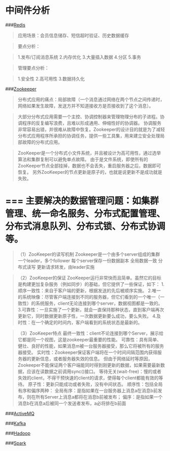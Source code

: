 # 中间件分析

###[Redis](https://redis.io/documentation)
>应用场景：会员信息储存、短信超时验证、历史数据缓存

>要点分析：

>1.发布/订阅消息系统
>2.内存优化
>3.大量插入数据
>4.分区
>5.事务

>管理要点分析：

>1.安全性
>2.高可用性
>3.数据持久化

###[Zookeeper](http://blog.csdn.net/tswisdom/article/details/41522069)

>分布式应用的痛点：局部故障（一个消息通过网络在两个节点之间传递时，网络如果发生故障，发送方并不知道接收方是否接收到了这个消息）。

>大部分分布式应用需要一个主控、协调控制器来管理物理分布的子进程。协调程序的反复编写浪费，且难以形成通用、伸缩性好的协调器。
>协调服务非常容易出错，并很难从故障中恢复。Zookeeper的设计目的就是为了减轻分布式应用程序所承担的协调任务，提供一些工具集，用来建立安全处理局部故障的分布式应用。

>ZooKeeper是一个分布式小文件系统，并且被设计为高可用性，通过选举算法和集群复制可以避免单点故障。
>由于是文件系统，即使所有的ZooKeeper节点全部挂掉，数据也不会丢失，重启服务器之后，数据即可恢复。
>另外ZooKeeper的节点更新是原子的，也就是说更新不是成功就是失败。

===
主要解决的数据管理问题：如集群管理、统一命名服务、分布式配置管理、分布式消息队列、分布式锁、分布式协调等。
===

>（1）ZooKeeper的读写机制
>Zookeeper是一个由多个server组成的集群
>一个leader，多个follower
>每个server保存一份数据副本
>全局数据一致
>分布式读写
>更新请求转发，由leader实施

>（2）ZooKeeper的保证
>ZooKeeper运行非常快而且简单。虽然它的目标是构建更加复杂服务（例如同步）的基础，但它提供了一些保证，如下：
>1.顺序一致性：来自于客户端的更新，根据发送的先后被顺序实施。
>2.唯一的系统映像：尽管客户端连接到不同的服务器，但它们看到的一个唯一（一致性）的系统服务，client无论连接到哪个server，数据视图都是一致的。
>3.可靠性：一旦实施了一个更新，就会一直保持那种状态，直到客户端再次更新它，同时数据更新原子性，一次数据更新要么成功，要么失败。
>4.及时性：在一个确定的时间内，客户端看到的系统状态是最新的。

>（3）ZooKeeper特点
>最终一致性：client不论连接到哪个Server，展示给它都是同一个视图，这是zookeeper最重要的性能。
>可靠性：具有简单、健壮、良好的性能，如果消息m被一台服务器接受，那么它将被所有的服务器接受。
>实时性：Zookeeper保证客户端将在一个时间间隔范围内获得服务器的更新信息，或者服务器失效的信息。 但由于网络延时等原因，Zookeeper不能保证两个客户端能同时得到刚更新的数据，如果需要最新数据，应该在读数据之前调用sync()接口。
>等待无关(wait-free)：慢的或者失效的client，不得干预快速的client的请求，使得每个client都能有效的等待。
>原子性：更新只能成功或者失败，没有中间状态。
>顺序性：包括全局有序和偏序两种：
>全局有序：是指如果在一台服务器上消息a在消息b前发布，则在所有Server上消息a都将在消息b前被发布；
>偏序：是指如果一个消息b在消息a后被同一个发送者发布，a必将排在b前面

###[ActiveMQ](http://activemq.apache.org/)

###[Kafka](http://kafka.apache.org/)

###[Hadoop](http://hadoop.apache.org/)

###[Spark](http://spark.apache.org/)
